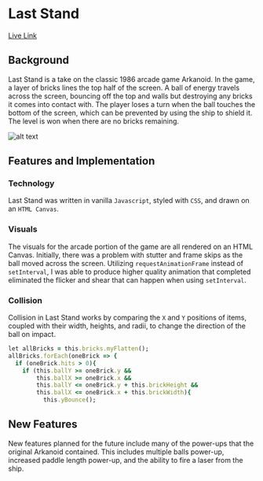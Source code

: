 # Last Stand

[Live Link](https://hfeger4.github.io/LastStand/)

## Background

Last Stand is a take on the classic 1986 arcade game Arkanoid. In the game, a layer of bricks lines the top half of the screen. A ball of energy travels across the screen, bouncing off the top and walls but destroying any bricks it comes into contact with. The player loses a turn when the ball touches the bottom of the screen, which can be prevented by using the ship to shield it. The level is won when there are no bricks remaining.

![alt text](./docs/gif2.gif)

## Features and Implementation

### Technology

Last Stand was written in vanilla `Javascript`, styled with `CSS`, and drawn on an `HTML Canvas`.

### Visuals

The visuals for the arcade portion of the game are all rendered on an HTML Canvas. Initially, there was a problem with stutter and frame skips as the ball moved across the screen. Utilizing `requestAnimationFrame` instead of `setInterval`, I was able to produce higher quality animation that completed eliminated the flicker and shear that can happen when using `setInterval`.

### Collision

Collision in Last Stand works by comparing the `X` and `Y` positions of items, coupled with their width, heights, and radii, to change the direction of the ball on impact.

``` ruby
let allBricks = this.bricks.myFlatten();
allBricks.forEach(oneBrick => {
  if (oneBrick.hits > 0){
    if (this.ballY >= oneBrick.y &&
        this.ballX >= oneBrick.x &&
        this.ballY <= oneBrick.y + this.brickHeight &&
        this.ballX <= oneBrick.x + this.brickWidth){
          this.yBounce();
```



## New Features

New features planned for the future include many of the power-ups that the original Arkanoid contained. This includes multiple balls power-up, increased paddle length power-up, and the ability to fire a laser from the ship.

